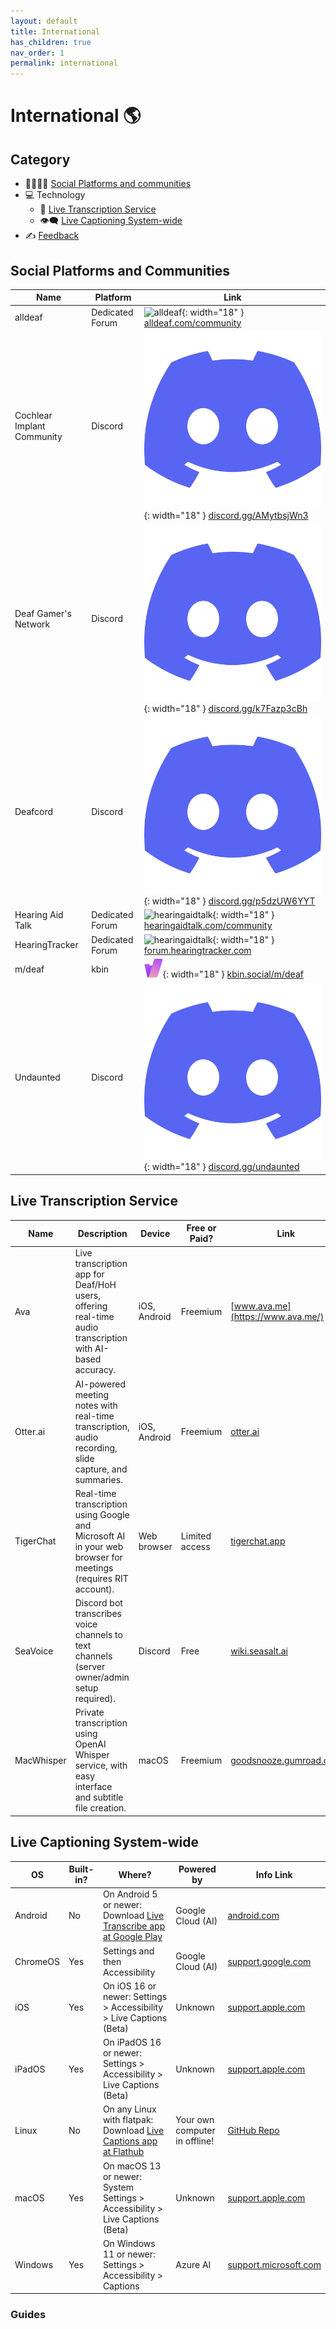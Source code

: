 ```yaml
---
layout: default
title: International
has_children: true
nav_order: 1
permalink: international
---
```

# International :earth_americas:
## Category
- 👨‍👩‍👧‍👦 [Social Platforms and communities](#social-platforms-and-communities)
- 💻 Technology
  - 📝 [Live Transcription Service](#live-rranscription-service)
  - 👁️‍🗨️ [Live Captioning System-wide](#live-captioning-system-wide)
- ✍️ [Feedback](#feedback)

## Social Platforms and Communities

| Name | Platform | Link |
|------|----------|------|
| alldeaf | Dedicated Forum | ![alldeaf](https://www.alldeaf.com/favicon.ico){: width="18" } [alldeaf.com/community](https://www.alldeaf.com/community) |
| Cochlear Implant Community | Discord | ![Discord](../assets/images/icons/discord.svg){: width="18" } [discord.gg/AMytbsjWn3](https://discord.com/invite/AMytbsjWn3) |
| Deaf Gamer's Network | Discord | ![Discord](../assets/images/icons/discord.svg){: width="18" } [discord.gg/k7Fazp3cBh](https://discord.gg/k7Fazp3cBh) |
| Deafcord | Discord | ![Discord](../assets/images/icons/discord.svg){: width="18" } [discord.gg/p5dzUW6YYT](https://discord.gg/p5dzUW6YYT) |
| Hearing Aid Talk | Dedicated Forum | ![hearingaidtalk](https://www.hearingaidtalk.com/favicon.ico){: width="18" } [hearingaidtalk.com/community](https://www.hearingaidtalk.com/community/) |
| HearingTracker | Dedicated Forum | ![hearingaidtalk](https://forum.hearingtracker.com/uploads/default/optimized/2X/a/a3fa2fa2253f7b326aaf1c823db9e853089e3b16_2_32x32.png){: width="18" } [forum.hearingtracker.com](https://forum.hearingtracker.com/) |
| m/deaf | kbin | ![kbin](../assets/images/icons/kbin.svg){: width="18" } [kbin.social/m/deaf](https://kbin.social/m/deaf) |
| Undaunted | Discord | ![Discord](../assets/images/icons/discord.svg){: width="18" } [discord.gg/undaunted](https://discord.gg/undaunted) |

## Live Transcription Service

| Name | Description | Device | Free or Paid? | Link |
|------|-------------|--------|---------------|------|
| Ava | Live transcription app for Deaf/HoH users, offering real-time audio transcription with AI-based accuracy. | iOS, Android | Freemium | [www.ava.me](https://www.ava.me/) |
| Otter.ai | AI-powered meeting notes with real-time transcription, audio recording, slide capture, and summaries. | iOS, Android | Freemium | [otter.ai](https://otter.ai/) |
| TigerChat | Real-time transcription using Google and Microsoft AI in your web browser for meetings (requires RIT account). | Web browser | Limited access | [tigerchat.app](https://tigerchat.app/) |
| SeaVoice | Discord bot transcribes voice channels to text channels (server owner/admin setup required). | Discord | Free | [wiki.seasalt.ai](https://wiki.seasalt.ai/seavoice/discord/discord-bot/) |
| MacWhisper | Private transcription using OpenAI Whisper service, with easy interface and subtitle file creation. | macOS | Freemium | [goodsnooze.gumroad.com](https://goodsnooze.gumroad.com/l/macwhisper) |

## Live Captioning System-wide

| OS | Built-in? | Where? | Powered by | Info Link |
|----|-----------|--------|------------|-----------|
| Android | No | On Android 5 or newer: Download [Live Transcribe app at Google Play](https://play.google.com/store/apps/details?id=com.google.audio.hearing.visualization.accessibility.scribe) | Google Cloud (AI) | [android.com](https://www.android.com/accessibility/live-transcribe/) |
| ChromeOS | Yes | Settings  and then Accessibility | Google Cloud (AI) | [support.google.com](https://support.google.com/chromebook/answer/10616170?hl=en) |
| iOS | Yes | On iOS 16 or newer: Settings > Accessibility > Live Captions (Beta) | Unknown | [support.apple.com](https://support.apple.com/en-ca/guide/iphone/iphe0990f7bb/ios) |
| iPadOS | Yes | On iPadOS 16 or newer: Settings > Accessibility > Live Captions (Beta) | Unknown | [support.apple.com](https://support.apple.com/en-ca/guide/ipad/ipad0bbca12e/ipadoss) |
| Linux | No | On any Linux with flatpak: Download [Live Captions app at Flathub](https://flathub.org/apps/net.sapples.LiveCaptions) | Your own computer in offline! | [GitHub Repo](https://github.com/abb128/LiveCaptions) |
| macOS | Yes | On macOS 13 or newer: System Settings > Accessibility > Live Captions (Beta) | Unknown | [support.apple.com](https://support.apple.com/en-ca/guide/mac-help/mchldd11f4fd/mac) |
| Windows | Yes |  On Windows 11 or newer: Settings > Accessibility > Captions | Azure AI | [support.microsoft.com](https://support.microsoft.com/en-us/windows/use-live-captions-to-better-understand-audio-b52da59c-14b8-4031-aeeb-f6a47e6055df#bkmk_turnoncaptions) |

### Guides